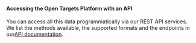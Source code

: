 #### Accessing the Open Targets Platform with an API

You can access all this data programmatically via our REST API services. We list the methods available, the supported formats and the endpoints in our[API documentation](http://api.opentargets.io/v3/platform/docs).

  


